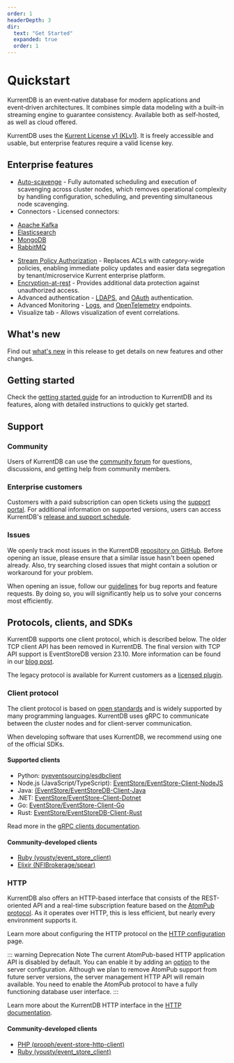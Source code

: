 ```yaml
---
order: 1
headerDepth: 3
dir:
  text: "Get Started"
  expanded: true
  order: 1
---
```


# Quickstart

KurrentDB is an event‑native database for modern applications and event‑driven architectures. It combines simple data modeling with a built-in streaming engine to guarantee consistency. Available both as self-hosted, as well as cloud offered. 

KurrentDB uses the [Kurrent License v1 (KLv1)](https://github.com/kurrent-io/KurrentDB/blob/master/LICENSE.md). It is freely accessible and usable, but enterprise features require a valid license key.

## Enterprise features

* [Auto-scavenge](../operations/auto-scavenge.md) - Fully automated scheduling and execution of scavenging across cluster nodes, which removes operational complexity by handling configuration, scheduling, and preventing simultaneous node scavenging.
* Connectors - Licensed connectors:
- [Apache Kafka](../features/connectors/sinks/kafka.md)
- [Elasticsearch](../features/connectors/sinks/elasticsearch.md)
- [MongoDB](../features/connectors/sinks/mongo.md)
- [RabbitMQ ](../features/connectors/sinks/rabbitmq.md)
* [Stream Policy Authorization](../security/user-authorization.md#stream-policy-authorization) - Replaces ACLs with category-wide policies, enabling immediate policy updates and easier data segregation by tenant/microservice Kurrent enterprise platform.
* [Encryption-at-rest](../security/README.md#encryption-at-rest) - Provides additional data protection against unauthorized access.
* Advanced authentication - [LDAPS](../security/user-authentication.md#ldap-authentication), and [OAuth](../security/user-authentication.md#oauth-authentication) authentication.
* Advanced Monitoring - [Logs](../diagnostics/logs.md#logs-download), and [OpenTelemetry](../diagnostics/integrations.md#opentelemetry-exporter) endpoints.
* Visualize tab - Allows visualization of event correlations.


## What's new

Find out [what's new](whatsnew.md) in this release to get details on new features and other changes.

## Getting started

Check the [getting started guide](/getting-started/) for an introduction to KurrentDB and its features, along with detailed instructions to quickly get started.

## Support

### Community

Users of KurrentDB can use the [community forum](https://www.kurrent.io/community) for questions, discussions, and getting help from community members.

### Enterprise customers

Customers with a paid subscription can open tickets using the [support portal](https://eventstore.freshdesk.com). For additional information on supported versions, users can access KurrentDB's [release and support schedule](../release-schedule/).

### Issues

We openly track most issues in the KurrentDB [repository on GitHub](https://github.com/EventStore/EventStore). Before opening an issue, please ensure that a similar issue hasn't been opened already. Also, try searching closed issues that might contain a solution or workaround for your problem.

When opening an issue, follow our [guidelines](https://github.com/EventStore/EventStore/blob/master/CONTRIBUTING.md) for bug reports and feature requests. By doing so, you will significantly help us to solve your concerns most efficiently.

## Protocols, clients, and SDKs

KurrentDB supports one client protocol, which is described below. The older TCP client API has been removed in KurrentDB. The final version with TCP API support is EventStoreDB version 23.10. More information can be found in our [blog post](https://www.kurrent.io/blog/sunsetting-eventstoredb-tcp-based-client-protocol).

The legacy protocol is available for Kurrent customers as a [licensed plugin](../configuration/networking.md#external-tcp).

### Client protocol

The client protocol is based on [open standards](https://grpc.io/) and is widely supported by many programming languages. KurrentDB uses gRPC to communicate between the cluster nodes and for client-server communication.

When developing software that uses KurrentDB, we recommend using one of the official SDKs.

#### Supported clients

- Python: [pyeventsourcing/esdbclient](https://pypi.org/project/esdbclient/)
- Node.js (JavaScript/TypeScript): [EventStore/EventStore-Client-NodeJS](https://github.com/EventStore/EventStore-Client-NodeJS)
- Java: [(EventStore/EventStoreDB-Client-Java](https://github.com/EventStore/EventStoreDB-Client-Java)
- .NET: [EventStore/EventStore-Client-Dotnet](https://github.com/EventStore/EventStore-Client-Dotnet)
- Go: [EventStore/EventStore-Client-Go](https://github.com/EventStore/EventStore-Client-Go)
- Rust: [EventStore/EventStoreDB-Client-Rust](https://github.com/EventStore/EventStoreDB-Client-Rust)

Read more in the [gRPC clients documentation](@clients/grpc/README.md).

#### Community-developed clients

- [Ruby (yousty/event_store_client)](https://github.com/yousty/event_store_client)
- [Elixir (NFIBrokerage/spear)](https://github.com/NFIBrokerage/spear)

### HTTP

KurrentDB also offers an HTTP-based interface that consists of the REST-oriented API and a real-time subscription feature based on the [AtomPub protocol](https://datatracker.ietf.org/doc/html/rfc5023). As it operates over HTTP, this is less efficient, but nearly every environment supports it.

Learn more about configuring the HTTP protocol on the [HTTP configuration](../configuration/networking.md#http-configuration) page.

::: warning Deprecation Note
The current AtomPub-based HTTP application API is disabled by default. You can enable it by adding an [option](../configuration/networking.md#atompub) to the server configuration. Although we plan to remove AtomPub support from future server versions, the server management HTTP API will remain available.
You need to enable the AtomPub protocol to have a fully functioning database user interface.
:::

Learn more about the KurrentDB HTTP interface in the [HTTP documentation](@clients/http-api/README.md). 

#### Community-developed clients

- [PHP (prooph/event-store-http-client)](https://github.com/prooph/event-store-http-client/)
- [Ruby (yousty/event_store_client)](https://github.com/yousty/event_store_client)
